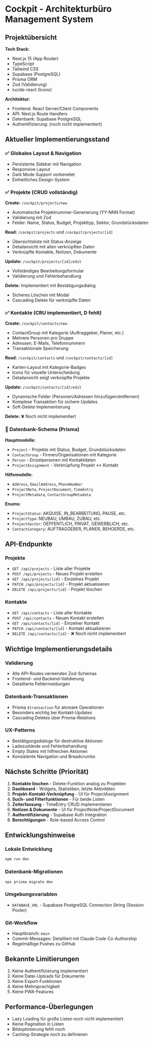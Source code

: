 # Cockpit - Architekturbüro Management System

## Projektübersicht

**Tech Stack:**
- Next.js 15 (App Router)
- TypeScript
- Tailwind CSS
- Supabase (PostgreSQL)
- Prisma ORM
- Zod (Validierung)
- lucide-react (Icons)

**Architektur:**
- Frontend: React Server/Client Components
- API: Next.js Route Handlers
- Datenbank: Supabase PostgreSQL
- Authentifizierung: (noch nicht implementiert)

## Aktueller Implementierungsstand

### ✅ Globales Layout & Navigation
- Persistente Sidebar mit Navigation
- Responsive Layout
- Dark Mode Support vorbereitet
- Einheitliches Design-System

### ✅ Projekte (CRUD vollständig)
**Create:** `/cockpit/projects/new`
- Automatische Projektnummer-Generierung (YY-NNN Format)
- Validierung mit Zod
- Felder: Name, Status, Budget, Projekttyp, Sektor, Grundstücksdaten

**Read:** `/cockpit/projects` und `/cockpit/projects/[id]`
- Übersichtsliste mit Status-Anzeige
- Detailansicht mit allen verknüpften Daten
- Verknüpfte Kontakte, Notizen, Dokumente

**Update:** `/cockpit/projects/[id]/edit`
- Vollständiges Bearbeitungsformular
- Validierung und Fehlerbehandlung

**Delete:** Implementiert mit Bestätigungsdialog
- Sicheres Löschen mit Modal
- Cascading Delete für verknüpfte Daten

### ✅ Kontakte (CRU implementiert, D fehlt)
**Create:** `/cockpit/contacts/new`
- ContactGroup mit Kategorie (Auftraggeber, Planer, etc.)
- Mehrere Personen pro Gruppe
- Adressen, E-Mails, Telefonnummern
- Transaktionale Speicherung

**Read:** `/cockpit/contacts` und `/cockpit/contacts/[id]`
- Karten-Layout mit Kategorie-Badges
- Icons für visuelle Unterscheidung
- Detailansicht zeigt verknüpfte Projekte

**Update:** `/cockpit/contacts/[id]/edit`
- Dynamische Felder (Personen/Adressen hinzufügen/entfernen)
- Komplexe Transaktion für sichere Updates
- Soft-Delete Implementierung

**Delete:** ❌ Noch nicht implementiert

### 📁 Datenbank-Schema (Prisma)

**Hauptmodelle:**
- `Project` - Projekte mit Status, Budget, Grundstücksdaten
- `ContactGroup` - Firmen/Organisationen mit Kategorie
- `Person` - Einzelpersonen mit Kontaktdaten
- `ProjectAssignment` - Verknüpfung Projekt ↔ Kontakt

**Hilfsmodelle:**
- `Address`, `EmailAddress`, `PhoneNumber`
- `ProjectNote`, `ProjectDocument`, `TimeEntry`
- `ProjectMetadata`, `ContactGroupMetadata`

**Enums:**
- `ProjectStatus`: AKQUISE, IN_BEARBEITUNG, PAUSE, etc.
- `ProjectType`: NEUBAU, UMBAU, ZUBAU, etc.
- `ProjectSector`: OEFFENTLICH, PRIVAT, GEWERBLICH, etc.
- `ContactCategory`: AUFTRAGGEBER, PLANER, BEHOERDE, etc.

## API-Endpunkte

### Projekte
- `GET /api/projects` - Liste aller Projekte
- `POST /api/projects` - Neues Projekt erstellen
- `GET /api/projects/[id]` - Einzelnes Projekt
- `PATCH /api/projects/[id]` - Projekt aktualisieren
- `DELETE /api/projects/[id]` - Projekt löschen

### Kontakte
- `GET /api/contacts` - Liste aller Kontakte
- `POST /api/contacts` - Neuen Kontakt erstellen
- `GET /api/contacts/[id]` - Einzelner Kontakt
- `PATCH /api/contacts/[id]` - Kontakt aktualisieren
- `DELETE /api/contacts/[id]` - ❌ Noch nicht implementiert

## Wichtige Implementierungsdetails

### Validierung
- Alle API-Routes verwenden Zod-Schemas
- Frontend- und Backend-Validierung
- Detaillierte Fehlermeldungen

### Datenbank-Transaktionen
- Prisma `$transaction` für atomare Operationen
- Besonders wichtig bei Kontakt-Updates
- Cascading Deletes über Prisma-Relations

### UX-Patterns
- Bestätigungsdialoge für destruktive Aktionen
- Ladezustände und Fehlerbehandlung
- Empty States mit hilfreichen Aktionen
- Konsistente Navigation und Breadcrumbs

## Nächste Schritte (Priorität)

1. **Kontakte löschen** - Delete-Funktion analog zu Projekten
2. **Dashboard** - Widgets, Statistiken, letzte Aktivitäten
3. **Projekt-Kontakt-Verknüpfung** - UI für ProjectAssignment
4. **Such- und Filterfunktionen** - Für beide Listen
5. **Zeiterfassung** - TimeEntry CRUD implementieren
6. **Notizen & Dokumente** - UI für ProjectNote/ProjectDocument
7. **Authentifizierung** - Supabase Auth Integration
8. **Berechtigungen** - Role-based Access Control

## Entwicklungshinweise

### Lokale Entwicklung
```bash
npm run dev
```

### Datenbank-Migrationen
```bash
npx prisma migrate dev
```

### Umgebungsvariablen
- `DATABASE_URL` - Supabase PostgreSQL Connection String (Session Pooler)

### Git-Workflow
- Hauptbranch: `main`
- Commit-Messages: Detailliert mit Claude Code Co-Authorship
- Regelmäßige Pushes zu GitHub

## Bekannte Limitierungen

1. Keine Authentifizierung implementiert
2. Keine Datei-Uploads für Dokumente
3. Keine Export-Funktionen
4. Keine Mehrsprachigkeit
5. Keine PWA-Features

## Performance-Überlegungen

- Lazy Loading für große Listen noch nicht implementiert
- Keine Pagination in Listen
- Bildoptimierung fehlt noch
- Caching-Strategie noch zu definieren